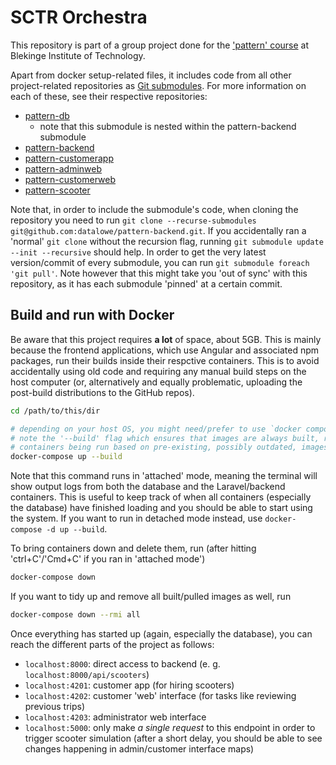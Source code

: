 # SCTR Orchestra

This repository is part of a group project done for the ['pattern' course](https://www.bth.se/utbildning/program-och-kurser/kurser/20232/BR4QJ/) at Blekinge Institute of Technology.

Apart from docker setup-related files, it includes code from all other project-related repositories as [Git submodules](https://git-scm.com/book/en/v2/Git-Tools-Submodules). For more information on each of these, see their respective repositories:

* [pattern-db](https://github.com/joki20/pattern-db)
    + note that this submodule is nested within the pattern-backend submodule
* [pattern-backend](https://github.com/datalowe/pattern-backend)
* [pattern-customerapp](https://github.com/fahlstrm/pattern-customerapp)
* [pattern-adminweb](https://github.com/fahlstrm/pattern-adminweb)
* [pattern-customerweb](https://github.com/fahlstrm/pattern-customerweb)
* [pattern-scooter](https://github.com/jannikarlsson/pattern-scooter)

Note that, in order to include the submodule's code, when cloning the repository you need to run `git clone --recurse-submodules git@github.com:datalowe/pattern-backend.git`. If you accidentally ran a 'normal' `git clone` without the recursion flag, running `git submodule update --init --recursive` should help. In order to get the very latest version/commit of every submodule, you can run `git submodule foreach 'git pull'`. Note however that this might take you 'out of sync' with this repository, as it has each submodule 'pinned' at a certain commit.

## Build and run with Docker
Be aware that this project requires __a lot__ of space, about 5GB. This is mainly because the frontend applications, which use Angular and associated npm packages, run their builds inside their respctive containers. This is to avoid accidentally using old code and requiring any manual build steps on the host computer (or, alternatively and equally problematic, uploading the post-build distributions to the GitHub repos).

```bash
cd /path/to/this/dir

# depending on your host OS, you might need/prefer to use `docker compose up` instead.
# note the '--build' flag which ensures that images are always built, rather than
# containers being run based on pre-existing, possibly outdated, images.
docker-compose up --build
```
Note that this command runs in 'attached' mode, meaning the terminal will show output logs from both the database and the Laravel/backend containers. This is useful to keep track of when all containers (especially the database) have finished loading and you should be able to start using the system. If you want to run in detached mode instead, use `docker-compose -d up --build`.

To bring containers down and delete them, run (after hitting 'ctrl+C'/'Cmd+C' if you ran in 'attached mode')
```bash
docker-compose down
```

If you want to tidy up and remove all built/pulled images as well, run
```bash
docker-compose down --rmi all
```

Once everything has started up (again, especially the database), you can reach the different parts of the project as follows:
* `localhost:8000`: direct access to backend (e. g. `localhost:8000/api/scooters`)
* `localhost:4201`: customer app (for hiring scooters)
* `localhost:4202`: customer 'web' interface (for tasks like reviewing previous trips)
* `localhost:4203`: administrator web interface
* `localhost:5000`: only make _a single request_ to this endpoint in order to trigger scooter simulation (after a short delay, you should be able to see changes happening in admin/customer interface maps)
